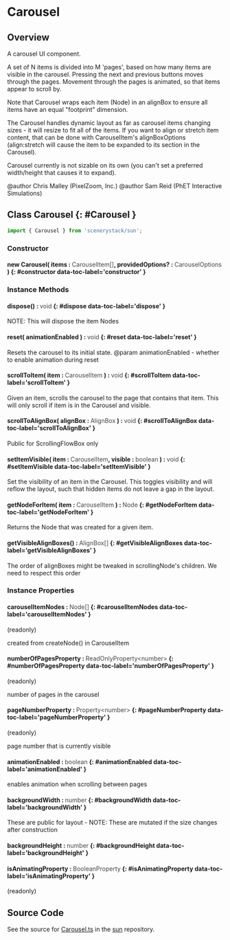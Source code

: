 # Carousel

## Overview

A carousel UI component.

A set of N items is divided into M 'pages', based on how many items are visible in the carousel.
Pressing the next and previous buttons moves through the pages.
Movement through the pages is animated, so that items appear to scroll by.

Note that Carousel wraps each item (Node) in an alignBox to ensure all items have an equal "footprint" dimension.

The Carousel handles dynamic layout as far as carousel items changing sizes - it will resize to fit all of the items.
If you want to align or stretch item content, that can be done with CarouselItem's alignBoxOptions
(align:stretch will cause the item to be expanded to its section in the Carousel).

Carousel currently is not sizable on its own (you can't set a preferred width/height that causes it to expand).

@author Chris Malley (PixelZoom, Inc.)
@author Sam Reid (PhET Interactive Simulations)

## Class Carousel {: #Carousel }


```js
import { Carousel } from 'scenerystack/sun';
```
### Constructor

#### new Carousel( items : <span style="font-weight: 400; opacity: 80%;">CarouselItem[]</span>, providedOptions? : <span style="font-weight: 400; opacity: 80%;">CarouselOptions</span> ) {: #constructor data-toc-label='constructor' }

### Instance Methods

#### dispose() : <span style="font-weight: 400; opacity: 80%;">void</span> {: #dispose data-toc-label='dispose' }

NOTE: This will dispose the item Nodes

#### reset( animationEnabled ) : <span style="font-weight: 400; opacity: 80%;">void</span> {: #reset data-toc-label='reset' }

Resets the carousel to its initial state.
@param animationEnabled - whether to enable animation during reset

#### scrollToItem( item : <span style="font-weight: 400; opacity: 80%;">CarouselItem</span> ) : <span style="font-weight: 400; opacity: 80%;">void</span> {: #scrollToItem data-toc-label='scrollToItem' }

Given an item, scrolls the carousel to the page that contains that item. This will only scroll if item is in the
Carousel and visible.

#### scrollToAlignBox( alignBox : <span style="font-weight: 400; opacity: 80%;">AlignBox</span> ) : <span style="font-weight: 400; opacity: 80%;">void</span> {: #scrollToAlignBox data-toc-label='scrollToAlignBox' }

Public for ScrollingFlowBox only

#### setItemVisible( item : <span style="font-weight: 400; opacity: 80%;">CarouselItem</span>, visible : <span style="font-weight: 400; opacity: 80%;">boolean</span> ) : <span style="font-weight: 400; opacity: 80%;">void</span> {: #setItemVisible data-toc-label='setItemVisible' }

Set the visibility of an item in the Carousel. This toggles visibility and will reflow the layout, such that hidden
items do not leave a gap in the layout.

#### getNodeForItem( item : <span style="font-weight: 400; opacity: 80%;">CarouselItem</span> ) : <span style="font-weight: 400; opacity: 80%;">Node</span> {: #getNodeForItem data-toc-label='getNodeForItem' }

Returns the Node that was created for a given item.

#### getVisibleAlignBoxes() : <span style="font-weight: 400; opacity: 80%;">AlignBox[]</span> {: #getVisibleAlignBoxes data-toc-label='getVisibleAlignBoxes' }

The order of alignBoxes might be tweaked in scrollingNode's children. We need to respect this order

### Instance Properties

#### carouselItemNodes : <span style="font-weight: 400; opacity: 80%;">Node[]</span> {: #carouselItemNodes data-toc-label='carouselItemNodes' }

(readonly)

created from createNode() in CarouselItem

#### numberOfPagesProperty : <span style="font-weight: 400; opacity: 80%;">ReadOnlyProperty&lt;number&gt;</span> {: #numberOfPagesProperty data-toc-label='numberOfPagesProperty' }

(readonly)

number of pages in the carousel

#### pageNumberProperty : <span style="font-weight: 400; opacity: 80%;">Property&lt;number&gt;</span> {: #pageNumberProperty data-toc-label='pageNumberProperty' }

(readonly)

page number that is currently visible

#### animationEnabled : <span style="font-weight: 400; opacity: 80%;">boolean</span> {: #animationEnabled data-toc-label='animationEnabled' }

enables animation when scrolling between pages

#### backgroundWidth : <span style="font-weight: 400; opacity: 80%;">number</span> {: #backgroundWidth data-toc-label='backgroundWidth' }

These are public for layout - NOTE: These are mutated if the size changes after construction

#### backgroundHeight : <span style="font-weight: 400; opacity: 80%;">number</span> {: #backgroundHeight data-toc-label='backgroundHeight' }

#### isAnimatingProperty : <span style="font-weight: 400; opacity: 80%;">BooleanProperty</span> {: #isAnimatingProperty data-toc-label='isAnimatingProperty' }

(readonly)



## Source Code

See the source for [Carousel.ts](https://github.com/phetsims/sun/blob/main/js/Carousel.ts) in the [sun](https://github.com/phetsims/sun) repository.
